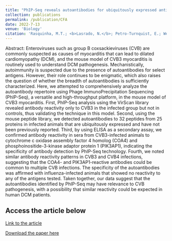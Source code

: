 ```yaml
---
title: "PhIP-Seq reveals autoantibodies for ubiquitously expressed antigens in viral myocarditis"
collection: publications
permalink: /publication/CFA
date: 2022-7-13
venue: 'Biology'
citation: 'Rasquinha, M.T.; <b>Lasrado, N.</b>; Petro-Turnquist, E.; Weaver, E.; Venkataraman, T.; Anderson, D.; Laserson, U.; Larman, H.B.; Reddy, J., 2022. PhIP-Seq Reveals Autoantibodies for Ubiquitously Expressed Antigens in Viral Myocarditis. Biology'
---
```


Abstract:
Enteroviruses such as group B coxsackieviruses (CVB) are commonly suspected as causes of myocarditis that can lead to dilated cardiomyopathy (DCM), and the mouse model of CVB3 myocarditis is routinely used to understand DCM pathogenesis. Mechanistically, autoimmunity is suspected due to the presence of autoantibodies for select antigens. However, their role continues to be enigmatic, which also raises the question of whether the breadth of autoantibodies is sufficiently characterized. Here, we attempted to comprehensively analyze the autoantibody repertoire using Phage ImmunoPrecipitation Sequencing (PhIP-Seq), a versatile and high-throughput platform, in the mouse model of CVB3 myocarditis. First, PhIP-Seq analysis using the VirScan library revealed antibody reactivity only to CVB3 in the infected group but not in controls, thus validating the technique in this model. Second, using the mouse peptide library, we detected autoantibodies to 32 peptides from 25 proteins in infected animals that are ubiquitously expressed and have not been previously reported. Third, by using ELISA as a secondary assay, we confirmed antibody reactivity in sera from CVB3-infected animals to cytochrome c oxidase assembly factor 4 homolog (COA4) and phosphoinositide-3-kinase adaptor protein 1 (PIK3AP1), indicating the specificity of antibody detection by PhIP-Seq technology. Fourth, we noted similar antibody reactivity patterns in CVB3 and CVB4 infections, suggesting that the COA4- and PIK3AP1-reactive antibodies could be common to multiple CVB infections. The specificity of the autoantibodies was affirmed with influenza-infected animals that showed no reactivity to any of the antigens tested. Taken together, our data suggest that the autoantibodies identified by PhIP-Seq may have relevance to CVB pathogenesis, with a possibility that similar reactivity could be expected in human DCM patients.

Access the article below
----
[Link to the article](https://doi.org/10.3390/biology11071055)

[Download the paper here](http://ninaadlasrado.github.io/files/BOSD.pdf)
